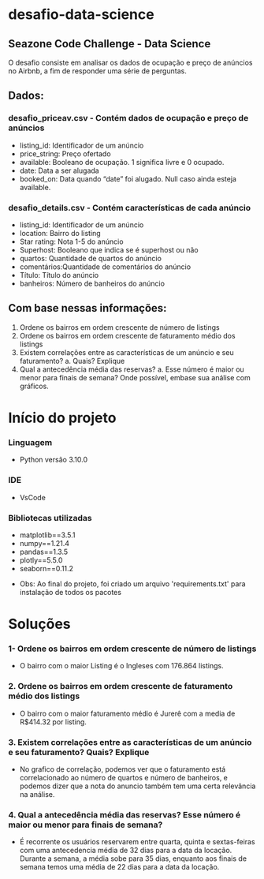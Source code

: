# desafio-data-science
 
 ## Seazone Code Challenge - Data Science
 O desafio consiste em analisar os dados de ocupação e preço de anúncios no
 Airbnb, a fim de responder uma série de perguntas.

 ## Dados:
  ### desafio_priceav.csv - Contém dados de ocupação e preço de anúncios
  * listing_id: Identificador de um anúncio
  * price_string: Preço ofertado
  * available: Booleano de ocupação. 1 significa livre e 0 ocupado.
  * date: Data a ser alugada
  * booked_on: Data quando “date” foi alugado. Null caso ainda esteja available.
  ### desafio_details.csv - Contém características de cada anúncio
  * listing_id: Identificador de um anúncio
  * location: Bairro do listing
  * Star rating: Nota 1-5 do anúncio
  * Superhost: Booleano que indica se é superhost ou não
  * quartos: Quantidade de quartos do anúncio
  * comentários:Quantidade de comentários do anúncio
  * Título: Título do anúncio
  * banheiros: Número de banheiros do anúncio

 ## Com base nessas informações:
 1. Ordene os bairros em ordem crescente de número de listings
 2. Ordene os bairros em ordem crescente de faturamento médio dos listings
 3. Existem correlações entre as características de um anúncio e seu faturamento?
 a. Quais? Explique
 4. Qual a antecedência média das reservas?
 a. Esse número é maior ou menor para finais de semana?
 Onde possível, embase sua análise com gráficos.

# Início do projeto

### Linguagem
* Python versão 3.10.0

### IDE
* VsCode
### Bibliotecas utilizadas 
* matplotlib==3.5.1
* numpy==1.21.4
* pandas==1.3.5
* plotly==5.5.0
* seaborn==0.11.2
- Obs: Ao final do projeto, foi criado um arquivo 'requirements.txt' para instalação de todos os pacotes

# Soluções

### 1- Ordene os bairros em ordem crescente de número de listings

* O bairro com o maior Listing é o Ingleses com 176.864 listings.

### 2. Ordene os bairros em ordem crescente de faturamento médio dos listings
 
 * O bairro com o maior faturamento médio é Jurerê com a media de R$414.32 por listing.
 
### 3. Existem correlações entre as características de um anúncio e seu faturamento? Quais? Explique
 * No grafico de correlação, podemos ver que o faturamento está correlacionado ao número de quartos e número de banheiros, e podemos dizer que a nota do anuncio também tem uma certa relevância na análise. 
 
### 4. Qual a antecedência média das reservas? Esse número é maior ou menor para finais de semana?
 * É recorrente os usuários reservarem entre quarta, quinta e sextas-feiras com uma antecedencia média de 32 dias para a data da locação. Durante a semana, a média sobe para 35 dias, enquanto aos finais de semana temos uma média de 22 dias para a data da locação.
